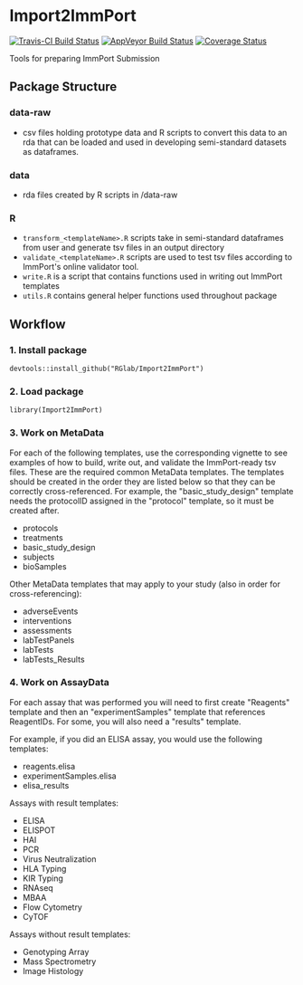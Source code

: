 # Import2ImmPort

[![Travis-CI Build Status](https://travis-ci.org/RGLab/Import2ImmPort.svg?branch=master)](https://travis-ci.org/RGLab/Import2ImmPort)
[![AppVeyor Build Status](https://ci.appveyor.com/api/projects/status/github/RGLab/Import2ImmPort?branch=master&svg=true)](https://ci.appveyor.com/project/RGLab/Import2ImmPort)
[![Coverage Status](https://img.shields.io/codecov/c/github/RGLab/Import2ImmPort/master.svg)](https://codecov.io/github/RGLab/Import2ImmPort?branch=master)


Tools for preparing ImmPort Submission


## Package Structure

### data-raw

* csv files holding prototype data and R scripts to convert this data to an rda that can be loaded and used in developing semi-standard datasets as dataframes.

### data

* rda files created by R scripts in /data-raw

### R

* `transform_<templateName>.R` scripts take in semi-standard dataframes  from user and generate tsv files in an output directory
* `validate_<templateName>.R` scripts are used to test tsv files according to ImmPort's online validator tool.
* `write.R` is a script that contains functions used in writing out ImmPort templates
* `utils.R` contains general helper functions used throughout package


## Workflow

### 1. Install package

```
devtools::install_github("RGlab/Import2ImmPort")
```

### 2. Load package 

```
library(Import2ImmPort)
```

### 3. Work on MetaData

For each of the following templates, use the corresponding vignette to see examples of how to build, write out, and validate the ImmPort-ready tsv files.  These are the required common MetaData templates. The 
templates should be created in the order they are listed below so that they can be correctly
cross-referenced.  For example, the "basic_study_design" template needs the protocolID assigned in the
"protocol" template, so it must be created after.

* protocols
* treatments
* basic_study_design
* subjects
* bioSamples

Other MetaData templates that may apply to your study (also in order for cross-referencing):

* adverseEvents
* interventions
* assessments
* labTestPanels
* labTests
* labTests_Results


### 4. Work on AssayData

For each assay that was performed you will need to first create "Reagents" template and 
then an "experimentSamples" template that references ReagentIDs.  For some, you will also 
need a "results" template.

For example, if you did an ELISA assay, you would use the following templates:

* reagents.elisa
* experimentSamples.elisa
* elisa_results

Assays with result templates:
* ELISA
* ELISPOT
* HAI
* PCR
* Virus Neutralization
* HLA Typing
* KIR Typing
* RNAseq
* MBAA
* Flow Cytometry
* CyTOF

Assays without result templates:
* Genotyping Array
* Mass Spectrometry
* Image Histology
